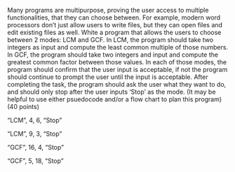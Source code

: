 Many programs are multipurpose, proving the user access to multiple functionalities, that they can choose between. For
example, modern word processors don’t just allow users to write files, but they can open files and edit existing files
as well. White a program that allows the users to choose between 2 modes: LCM and GCF. In LCM, the program should take
two integers as input and compute the least common multiple of those numbers. In GCF, the program should take two
integers and input and compute the greatest common factor between those values. In each of those modes, the program
should confirm that the user input is acceptable, if not the program should continue to prompt the user until the input
is acceptable. After completing the task, the program should ask the user what they want to do, and should only stop
after the user inputs ‘Stop’ as the mode. (It may be helpful to use either psuedocode and/or a flow chart to plan this
program) (40 points)

“LCM”, 4, 6, “Stop”

“LCM”, 9, 3, “Stop”

“GCF”, 16, 4, “Stop”

“GCF”, 5, 18, “Stop”
